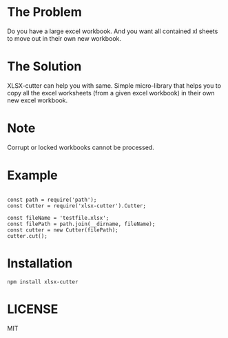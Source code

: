 # The Problem
Do you have a large excel workbook. And you want all contained xl sheets to move out in their own new workbook. 

# The Solution
XLSX-cutter can help you with same.
Simple micro-library that helps you to copy all the excel worksheets (from a given excel workbook) in their own new excel workbook.

# Note
Corrupt or locked workbooks cannot be processed. 

# Example
```

const path = require('path');
const Cutter = require('xlsx-cutter').Cutter;

const fileName = 'testfile.xlsx';
const filePath = path.join(__dirname, fileName);
const cutter = new Cutter(filePath);
cutter.cut();

```

# Installation
```
npm install xlsx-cutter

```

# LICENSE
MIT